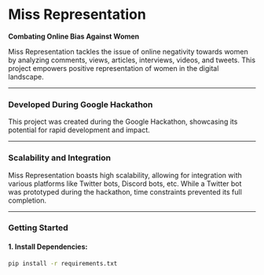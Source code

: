 # Miss Representation

**Combating Online Bias Against Women**

Miss Representation tackles the issue of online negativity towards women by analyzing comments, views, articles, interviews, videos, and tweets. This project empowers positive representation of women in the digital landscape.

---

### Developed During Google Hackathon

This project was created during the Google Hackathon, showcasing its potential for rapid development and impact.

---

### Scalability and Integration

Miss Representation boasts high scalability, allowing for integration with various platforms like Twitter bots, Discord bots, etc. While a Twitter bot was prototyped during the hackathon, time constraints prevented its full completion.

---

### Getting Started

#### 1. Install Dependencies:
```bash
pip install -r requirements.txt

